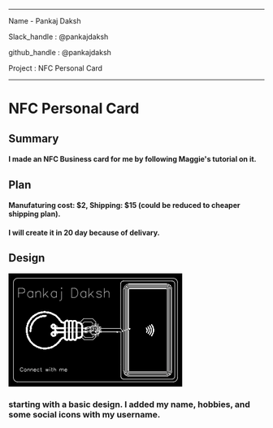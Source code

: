 
---
Name - Pankaj Daksh

Slack_handle : @pankajdaksh

github_handle : @pankajdaksh

Project : NFC Personal Card

---


# NFC Personal Card
## Summary
#### I made an NFC Business card for me by following Maggie's tutorial on it.
## Plan
#### Manufaturing cost: $2, Shipping: $15 (could be reduced to cheaper shipping plan).



#### I will create it in 20 day because of delivary.

## Design
![PCB view](PCB_view.png)
### starting with a basic design. I added my name, hobbies, and some social icons with my username.



